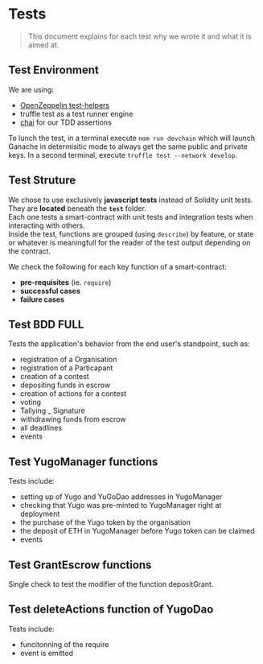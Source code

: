 # Tests

> This document explains for each test why we wrote it and  what it is aimed at.

## Test Environment

We are using:
- [OpenZeppelin test-helpers](https://docs.openzeppelin.com/test-helpers)
- truffle test as a test runner engine
- [chai](https://www.npmjs.com/package/chai) for our TDD assertions

To lunch the test, in a terminal execute `nom run devchain` which will launch Ganache in determisitic mode to always get the same public and private keys.
In a second terminal, execute `truffle test --network develop`.

## Test Struture

We chose to use exclusively **javascript tests** instead of Solidity unit tests.  
They are **located** beneath the **`test`** folder.  
Each one tests a smart-contract with unit tests and integration tests when interacting with others.  
Inside the test, functions are grouped (using `describe`) by feature, or state or whatever is meaningfull for the reader of the test output depending on the contract.

We check the following for each key function of a smart-contract:
- **pre-requisites** (ie. `require`)
- **successful cases**
- **failure cases**

## Test BDD FULL
Tests the application's behavior from the end user's standpoint, such as:
- registration of a Organisation
- registration of a Particapant
- creation of a contest
- depositing funds in escrow
- creation of actions for a contest
- voting
- Tallying
_ Signature
- withdrawing funds from escrow
- all deadlines
- events 

## Test YugoManager functions
Tests include:
- setting up of Yugo and YuGoDao addresses in YugoManager
- checking that Yugo was pre-minted to YugoManager right at deployment
- the purchase of the Yugo token by the organisation
- the deposit of ETH in YugoManager before Yugo token can be claimed
- events

## Test GrantEscrow functions
Single check to test the modifier of the function depositGrant.

## Test deleteActions function of YugoDao
Tests include:
- funcitonning of the require
- event is emitted
